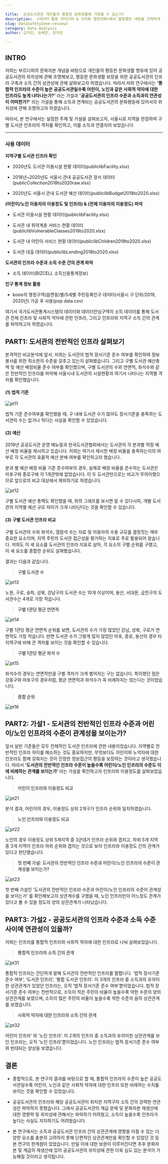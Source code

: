```yaml
---

title:  공공도서관은 개인들의 평등한 문화생활에 기여할 수 있는가?
description:  <데이터 활용 아이디어 & 시각화 경진대회>에서 발표했던 내용을 간략하게 소개하겠습니다!
slug: DataSafetyZone-review3
category: Data Analysis
author: 김가인, 송혜민, 안지은

---
```




## INTRO

 저희는 부르디외의 문화자본 개념을 바탕으로 개인들의 평등한 문화생활 향유에 있어 공공도서관의 위치성에 관해 조명해보고, 평등한 문화생활 보장을 위한 공공도서관의 인프라 구축과 소득 간의 상관성에 관해 살펴보고자 하였습니다. 따라서 저희 연구에서는 __'통합적 인프라의 수준이 높은 공공도서관일수록 어린이, 노인과 같은 사회적 약자에 대한 인프라도 높게 나타나는가?'__  라는 가설과 __'공공도서관의 인프라 수준과 소득과의 연관성이 어떠한가?'__ 라는 가설을 통해 소득과 연계되는 공공도서관의 문화평등에 있어서의 위치성에 관해 조명하고자 하였습니다.

 따라서, 본 연구에서는 설정한 주제 및 가설을 살펴보고자, 서울시로 지역을 한정하여 구별 도서관 인프라의 격차를 확인하고, 이를 소득과 연결지어 보았습니다.

----

### 사용 데이터  

__지역구별 도서관 인프라 확인__  

- 2020년도 도서관 이용시설 현황 데이터(publiclibFacility.xlsx)

- 2018년~2020년도 서울시 관내 공공도서관 장서 데이터(publicCollection2018to2020raw.xlsx)

- 2020년도 서울시 관내 도서관 예산 데이터(publiclibBudget2018to2020.xlsx)

  

 __(어린이/노인 이용자의 이용정도 및 인프라) & (전체 이용자의 이용정도) 파악__ 

- 도서관 이용시설 현황 데이터(publiclibFacility.xlsx)

- 도서관 내 취약계층 서비스 현황 데이터(publiclibVulnerableClasses2018to2020.xlsx)

- 도서관 내 어린이 서비스 현황 데이터(publiclibChildren2018to2020.xlsx)

- 도서관 대출 데이터(publiclibLending2018to2020.xlsx)  



__도서관의 인프라 수준과 소득 수준 간의 관계 파악__ 

- 소득 데이터(BIZCELL 소득신용통계정보)



__인구 통계 정보 활용__ 

- kosis의 행정구역(읍면동)별/5세별 주민등록인구 데이터(서울시 구 단위/2019, 2020년) 가공 후 사용(pop data.csv) 



여기서 국가도서관통계시스템의 데이터와 데이터안심구역의 소득 데이터를 통해 도서관 전체 인프라 및 사회적 약자에 관한 인프라, 그리고 인프라와 지역구 소득 간의 관계를 파악하고자 하였습니다. 



## PART1: 도서관의 전반적인 인프라 살펴보기

본격적인 비교분석에 앞서, 저희는 도서관의 법적 장서기준 준수 여부를 확인하여 정보 봉사를 위한 최소한의 수준을 갖추고 있는지 살펴봤습니다. 그리고 구별 도서관 예산총액 및 예산 배정비율 준수 여부를 확인했으며, 구별 도서관의 수와 연면적, 좌석수와 같은 전반적인 인프라를 파악해 서울시내 도서관의 시설현황과 여기서 나타나는 지역별 격차를 확인했습니다.

#### (1) 법적 기준

![pt11](/DataSafetyZone-review3/pt11.png)

법적 기준 준수여부를 확인했을 때, 구 내에 도서관 수가 많아도 장서기준을 충족하는 도서관의 수는 없거나 적다는 사실을 확인할 수 있었습니다.



#### (2) 예산

2019년 공공도서관 운영 매뉴얼과 한국도서관협회에서는 도서관의 각 분과별 적정 예산 배정 비율을 제시하고 있습니다. 저희는 여기서 제시한 배정 비율을 충족하는지의 여부로 각 도서관의 효율적 예산 분배 여부를 확인하고자 했습니다. 

분과 별 예산 배정 비율 기준 준수여부의 경우, 실제로 배정 비율을 준수하는 도서관은 마포구와 종로구에 각 1개관밖에 없었습니다. 이 두 도서관만으로는 비교가 무의미했으므로 앞으로의 비교 대상에서 제외하기로 하였습니다. 

![pt12](/DataSafetyZone-review3/pt12.png)

구별 도서관 예산 총액도 확인했을 때, 위의 그래프를 보시면 알 수 있다시피, 개별 도서관의 지역별 예산 규모 차이가 크게 나타난다는 것을 확인할 수 있습니다.



#### (3) 구별 도서관 인프라 비교

구별 도서관의 수와 좌석수, 열람석 수는 자료 및 이용자의 수용 규모를 결정짓는 매우 중요한 요소이며, 지역 주민의 도서관 접근성을 평가하는 지표로 주로 활용되어 왔습니다. 저희도 이 세 요소를 도서관의 인프라 지표로 삼아, 각 요소의 구별 순위를 구했고, 이 세 요소를 종합한 순위도 살펴봤습니다.

결과는 다음과 같습니다.



> __구별 도서관 수__

![pt13](/DataSafetyZone-review3/pt13.png)

 노원, 구로, 송파, 성북, 강남구의 도서관 수는 10개 이상이며, 용산, 서대문, 금천구의 도서관수는 4개로 가장 적습니다.



> __구별 1관당 평균 연면적__

![pt14](/DataSafetyZone-review3/pt14.png)

구별 1관당 평균 연면적 순위를 보면, 도서관의 수가 가장 많았던 강남, 성북, 구로가 연면적도 가장 작습니다. 반면 도서관 수가 그렇게 많지 않았던 마포, 종로, 용산의 경우 타 지역구에 비해 큰 격차를 보이는 것을 확인할 수 있습니다. 



> __구별 1관당 평균 좌석 수__

![pt15](/DataSafetyZone-review3/pt15.png)

좌석수의 경우는 연면적만큼 구별 격차가 크게 벌어지는 구는 없습니다. 특이했던 점은 강동구와 마포구의 경우처럼, 평균 연면적과 좌석수가 꼭 비례하지는 않는다는 것이었습니다.



> __종합 순위__

![pt16](/DataSafetyZone-review3/pt16.png)



## PART2: 가설1 - 도서관의 전반적인 인프라 수준과 어린이/노인 인프라의 수준이 관계성을 보이는가?

앞서 살핀 기준들은 모두 전체적인 도서관 인프라에 관한 내용이었습니다. 지역별로 전반적인 인프라 차이를 해소하는 것도 중요하지만, 무엇보다도 어린이와 노약자에 대한 인프라도 함께 갖춰지는 것이 진정한 정보접근의 평등을 보장하는 것이라고 생각했습니다. 따라서 __‘도서관의 전반적인 인프라 수준이 높을수록 어린이/노인 인프라의 수준도 이에 비례하는 관계를 보이는가’__  라는 가설을 확인하고자 인프라와 이용정도를 살펴보았습니다. 



> __어린이 인프라와 이용정도 비교__ 

![pt21](/DataSafetyZone-review3/pt21.png)

분석 결과, 어린이의 경우, 이용정도 상위 2개구가 인프라 순위와 일치하였습니다.



> __노인 인프라와 이용정도 비교__ 

![pt22](/DataSafetyZone-review3/pt22.png)

노인의 경우 이용정도 상위 5개지역 중 3군데가 인프라 순위와 겹치고, 하위 5개 지역 중 3개 지역이 인프라 하위 순위와 겹치는 것으로 보아 인프라와 이용정도 간의 관계가 있다고 판단했습니다. 



> __첫 번째 가설: 도서관의 전반적인 인프라 수준과 어린이/노인 인프라의 수준이 관계성을 보이는가?__ 

![pt23](/DataSafetyZone-review3/pt23.png)

첫 번째 가설인 ‘도서관의 전반적인 인프라 수준과 어린이/노인 인프라의 수준이 관계성을 보이는가’ 를 확인해보고자 상관계수를 구했을 때, 노인 인프라만이 어느정도 관계가 있다고 볼 수 있을 정도의 양의 상관관계가 나타났습니다.



## PART3: 가설2 - 공공도서관의 인프라 수준과 소득 수준 사이에 연관성이 있을까?

저희는 인프라를 통합적 인프라와 사회적 약자에 대한 인프라로 나눠 살펴보았습니다.



> __통합적 인프라와 소득 간의 관계__ 

![pt31](/DataSafetyZone-review3/pt31.png)

통합적 인프라는 간단하게 말해 도서관의 전반적인 인프라를 말합니다.  ‘법적 장서기준 준수 여부’, ‘도서관 인프라’, ‘통합 도서관 인프라’. 이 3개의 인프라 중 소득과의 유의미한 상관관계가 있었던 인프라는, 오직 ‘법적 장서기준 준수 여부’뿐이었습니다. 법적 장서기준 준수 여부는 전반적으로, 소득이 적은 주민의 비율이 높을수록 약한 수준의 양의 상관관계를 보였으며, 소득이 많은 주민의 비율이 높을수록 약한 수준의 음의 상관관계를 보였습니다. 



> __사회적 약자에 대한 인프라와 소득 간의 관계__ 

![pt32](/DataSafetyZone-review3/pt32.png)

어린이 인프라’ 와 ‘노인 인프라’. 이 2개의 인프라 중 소득과의 유의미한 상관관계를 보인 인프라는, 오직 ‘노인 인프라’뿐이었습니다. 노인 인프라는 법적 장서기준 준수 여부와 반대되는 양상을 보였습니다. 



## 결론 

- 종합적으로, 본 연구의 결과를 바탕으로 할 때, 통합적 인프라의 수준이 높은 공공도서관일수록 어린이, 노인과 같은 사회적 약자에 대한 인프라 또한 비례하는 수치를 보이는 것을 확인할 수 있었습니다.

-  공공도서관의 인프라와 해당 공공도서관이 위치한 지역구의 소득 간의 강력한 연관성은 파악하지 못했습니다. 그래서 공공도서관의 계급 문제 및 문화자본 재생산에 대한 영향력 및 위치성에 관해서는 파악하기 어려웠고, 소득이 높을수록 인프라가 높다는 사실도 지지하기도 어려웠습니다.
- 본 연구에서는 소득과 공공도서관 인프라 간의 상관관계에 영향을 미칠 수 있는 다양한 요소를 충분히 고려하지 못해 단편적인 상관관계만을 확인할 수 있었던 것 등 본 연구의 한계점이 있었습니다. 만일 이에 대한 보완이 이루어진다면 추후 문화자본 및 계급의 재생산에 있어 공공도서관의 위치성에 관한 더욱 심도 있는 분석이 가능해질 것이라고 생각됩니다.